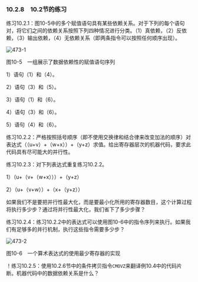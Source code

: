 ### 10.2.8　10.2节的练习

练习10.2.1：图10-5中的多个赋值语句具有某些依赖关系。对于下列的每个语句对，将它们之间的依赖关系按照下列四种情况进行分类。（1）真依赖，（2）反依赖，（3）输出依赖，（4）无依赖关系（即两条指令可以按照任何顺序出现）。

![473-1](../Images/image04805.jpeg)

图10-5　一组展示了数据依赖性的赋值语句序列

1）语句（1）和（4）。

2）语句（3）和（5）。

3）语句（1）和（6）。

4）语句（3）和（6）。

5）语句（4）和（6）。

练习10.2.2：严格按照括号顺序（即不使用交换律和结合律来改变加法的顺序）对表达式（（u+v）+（w+x））+（y+z）求值。给出寄存器层次的机器代码，要求此代码具有尽可能大的并行性。

练习10.2.3：对下列表达式重复练习10.2.2。

1）（u+（v+（w+x）））+（y+z）

2）（u+（v+w））+（x+（y+z））

如果我们不是要把并行性最大化，而是要最小化所用的寄存器数目，这个计算过程将执行多少步？通过将并行性最大化，我们省下了多少步骤？

练习10.2.4：练习10.2.2中的表达式可以使用图10-6中的指令序列来执行。如果我们有足够多的并行机制，执行这些指令需要多少步？

![473-2](../Images/image04806.jpeg)

图10-6　一个算术表达式的使用最少寄存器的实现

！练习10.2.5：使用10.2.6节中的条件拷贝指令`CMOVZ`来翻译例10.4中的代码片断。机器代码中的数据依赖关系是什么？